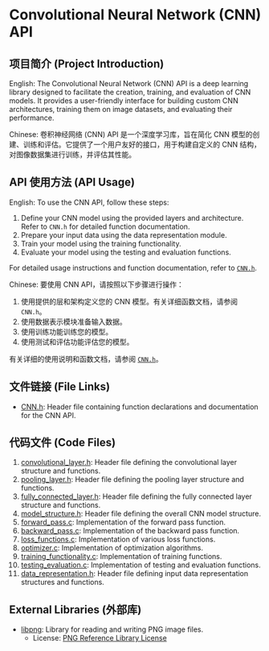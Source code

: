 # Convolutional Neural Network (CNN) API

## 项目简介 (Project Introduction)

English:
The Convolutional Neural Network (CNN) API is a deep learning library designed to facilitate the creation, training, and evaluation of CNN models. It provides a user-friendly interface for building custom CNN architectures, training them on image datasets, and evaluating their performance.

Chinese:
卷积神经网络 (CNN) API 是一个深度学习库，旨在简化 CNN 模型的创建、训练和评估。它提供了一个用户友好的接口，用于构建自定义的 CNN 结构，对图像数据集进行训练，并评估其性能。

## API 使用方法 (API Usage)

English:
To use the CNN API, follow these steps:
1. Define your CNN model using the provided layers and architecture. Refer to `CNN.h` for detailed function documentation.
2. Prepare your input data using the data representation module.
3. Train your model using the training functionality.
4. Evaluate your model using the testing and evaluation functions.

For detailed usage instructions and function documentation, refer to [`CNN.h`](CNN.h).

Chinese:
要使用 CNN API，请按照以下步骤进行操作：
1. 使用提供的层和架构定义您的 CNN 模型。有关详细函数文档，请参阅 `CNN.h`。
2. 使用数据表示模块准备输入数据。
3. 使用训练功能训练您的模型。
4. 使用测试和评估功能评估您的模型。

有关详细的使用说明和函数文档，请参阅 [`CNN.h`](CNN.h)。

## 文件链接 (File Links)

- [CNN.h](CNN.h): Header file containing function declarations and documentation for the CNN API.

## 代码文件 (Code Files)

1. [convolutional_layer.h](code/convolutional_layer.h): Header file defining the convolutional layer structure and functions.
2. [pooling_layer.h](code/pooling_layer.h): Header file defining the pooling layer structure and functions.
3. [fully_connected_layer.h](code/fully_connected_layer.h): Header file defining the fully connected layer structure and functions.
4. [model_structure.h](code/model_structure.h): Header file defining the overall CNN model structure.
5. [forward_pass.c](code/forward_pass.c): Implementation of the forward pass function.
6. [backward_pass.c](code/backward_pass.c): Implementation of the backward pass function.
7. [loss_functions.c](code/loss_functions.c): Implementation of various loss functions.
8. [optimizer.c](code/optimizer.c): Implementation of optimization algorithms.
9. [training_functionality.c](code/training_functionality.c): Implementation of training functions.
10. [testing_evaluation.c](code/testing_evaluation.c): Implementation of testing and evaluation functions.
11. [data_representation.h](code/data_representation.h): Header file defining input data representation structures and functions.

## External Libraries (外部库)

- [libpng](https://github.com/glennrp/libpng): Library for reading and writing PNG image files.
  - License: [PNG Reference Library License](https://opensource.org/licenses/libpng)


